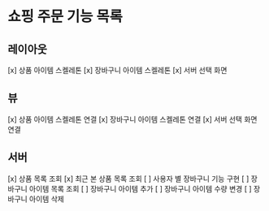 # 쇼핑 주문 기능 목록

## 레이아웃

[x] 상품 아이템 스켈레톤
[x] 장바구니 아이템 스켈레톤
[x] 서버 선택 화면

## 뷰

[x] 상품 아이템 스켈레톤 연결
[x] 장바구니 아이템 스켈레톤 연결
[x] 서버 선택 화면 연결

## 서버

[x] 상품 목록 조회
[x] 최근 본 상품 목록 조회
[ ] 사용자 별 장바구니 기능 구현
[ ] 장바구니 아이템 목록 조회
[ ] 장바구니 아이템 추가
[ ] 장바구니 아이템 수량 변경
[ ] 장바구니 아이템 삭제